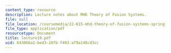 ```yaml
---
content_type: resource
description: Lecture notes about MHD Theory of Fusion Systems.
file: null
file_location: /coursemedia/22-615-mhd-theory-of-fusion-systems-spring-2007/643066a2be4328fbf403a79a148cd3cc_lecture19.pdf
file_type: application/pdf
resourcetype: Document
title: lecture19.pdf
uid: 643066a2-be43-28fb-f403-a79a148cd3cc
---
```

